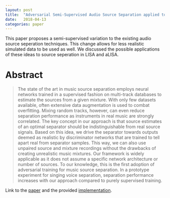 ```yaml
---
layout: post
title:  "Adversarial Semi-Supervised Audio Source Separation applied to Singing Voice Extraction"
date:   2018-04-13
categories: paper
---
```


This paper proposes a semi-supervised variation to the existing audio source seperation techniques. This change allows for less realistic simulated data to be used as well. We discussed the possible applications of these ideas to source seperation in LISA and aLISA.

# Abstract

> The state of the art in music source separation employs neural networks trained in a supervised fashion on multi-track databases to estimate the sources from a given mixture. With only few datasets available, often extensive data augmentation is used to combat overfitting. Mixing random tracks, however, can even reduce separation performance as instruments in real music are strongly correlated. The key concept in our approach is that source estimates of an optimal separator should be indistinguishable from real source signals. Based on this idea, we drive the separator towards outputs deemed as realistic by discriminator networks that are trained to tell apart real from separator samples. This way, we can also use unpaired source and mixture recordings without the drawbacks of creating unrealistic music mixtures. Our framework is widely applicable as it does not assume a specific network architecture or number of sources. To our knowledge, this is the first adoption of adversarial training for music source separation. In a prototype experiment for singing voice separation, separation performance increases with our approach compared to purely supervised training.

Link to the [paper] and the provided [implementation].

[paper]: https://arxiv.org/abs/1711.00048
[implementation]: https://github.com/f90/AdversarialAudioSeparation
